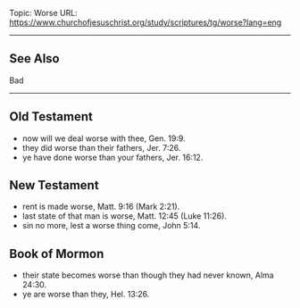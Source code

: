 Topic: Worse
URL: https://www.churchofjesuschrist.org/study/scriptures/tg/worse?lang=eng

---

## See Also

Bad

---

## Old Testament

- now will we deal worse with thee, Gen. 19:9.
- they did worse than their fathers, Jer. 7:26.
- ye have done worse than your fathers, Jer. 16:12.

## New Testament

- rent is made worse, Matt. 9:16 (Mark 2:21).
- last state of that man is worse, Matt. 12:45 (Luke 11:26).
- sin no more, lest a worse thing come, John 5:14.

## Book of Mormon

- their state becomes worse than though they had never known, Alma 24:30.
- ye are worse than they, Hel. 13:26.

